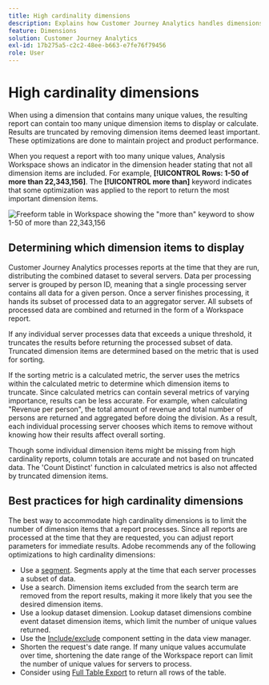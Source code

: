 ```yaml
---
title: High cardinality dimensions
description: Explains how Customer Journey Analytics handles dimensions with many unique values
feature: Dimensions
solution: Customer Journey Analytics
exl-id: 17b275a5-c2c2-48ee-b663-e7fe76f79456
role: User
---
```

# High cardinality dimensions

When using a dimension that contains many unique values, the resulting report can contain too many unique dimension items to display or calculate. Results are truncated by removing dimension items deemed least important. These optimizations are done to maintain project and product performance.

When you request a report with too many unique values, Analysis Workspace shows an indicator in the dimension header stating that not all dimension items are included. For example, **[!UICONTROL Rows: 1-50 of more than 22,343,156]**. The **[!UICONTROL more than]** keyword indicates that some optimization was applied to the report to return the most important dimension items.

![Freeform table in Workspace showing the "more than" keyword to show 1-50 of more than 22,343,156](assets/high-cardinality.png)

## Determining which dimension items to display

Customer Journey Analytics processes reports at the time that they are run, distributing the combined dataset to several servers. Data per processing server is grouped by person ID, meaning that a single processing server contains all data for a given person. Once a server finishes processing, it hands its subset of processed data to an aggregator server. All subsets of processed data are combined and returned in the form of a Workspace report.

If any individual server processes data that exceeds a unique threshold, it truncates the results before returning the processed subset of data. Truncated dimension items are determined based on the metric that is used for sorting.

If the sorting metric is a calculated metric, the server uses the metrics within the calculated metric to determine which dimension items to truncate. Since calculated metrics can contain several metrics of varying importance, results can be less accurate. For example, when calculating "Revenue per person", the total amount of revenue and total number of persons are returned and aggregated before doing the division. As a result, each individual processing server chooses which items to remove without knowing how their results affect overall sorting.

Though some individual dimension items might be missing from high cardinality reports, column totals are accurate and not based on truncated data. The 'Count Distinct' function in calculated metrics is also not affected by truncated dimension items.

## Best practices for high cardinality dimensions

The best way to accommodate high cardinality dimensions is to limit the number of dimension items that a report processes. Since all reports are processed at the time that they are requested, you can adjust report parameters for immediate results. Adobe recommends any of the following optimizations to high cardinality dimensions:

* Use a [segment](/help/components/filters/create-filters.md). Segments apply at the time that each server processes a subset of data.
* Use a search. Dimension items excluded from the search term are removed from the report results, making it more likely that you see the desired dimension items.
* Use a lookup dataset dimension. Lookup dataset dimensions combine event dataset dimension items, which limit the number of unique values returned.
* Use the [Include/exclude](/help/data-views/component-settings/include-exclude-values.md) component setting in the data view manager.
* Shorten the request's date range. If many unique values accumulate over time, shortening the date range of the Workspace report can limit the number of unique values for servers to process.
* Consider using [Full Table Export](/help/analysis-workspace/export/export-cloud.md) to return all rows of the table.
